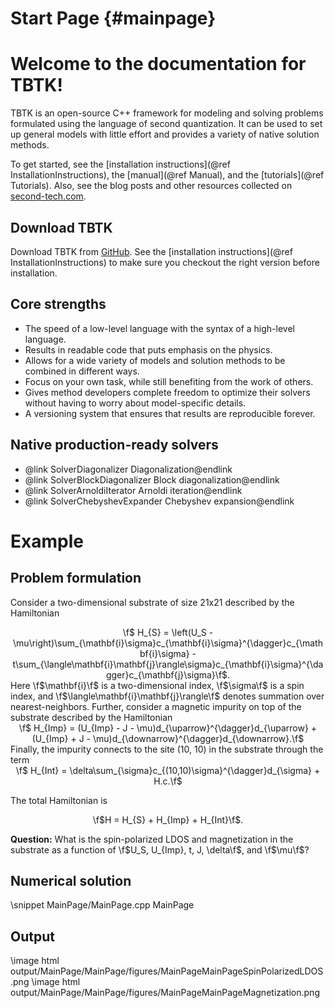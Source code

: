 # Start Page {#mainpage}

# Welcome to the documentation for TBTK!
TBTK is an open-source C++ framework for modeling and solving problems formulated using the language of second quantization.
It can be used to set up general models with little effort and provides a variety of native solution methods.

To get started, see the [installation instructions](@ref InstallationInstructions), the [manual](@ref Manual), and the [tutorials](@ref Tutorials).
Also, see the blog posts and other resources collected on [second-tech.com](http://second-tech.com/wordpress/index.php/tbtk/).

## Download TBTK
Download TBTK from [GitHub](https://github.com/dafer45/TBTK).
See the [installation instructions](@ref InstallationInstructions) to make sure you checkout the right version before installation.

## Core strengths
- The speed of a low-level language with the syntax of a high-level language.
- Results in readable code that puts emphasis on the physics.
- Allows for a wide variety of models and solution methods to be combined in different ways.
- Focus on your own task, while still benefiting from the work of others.
- Gives method developers complete freedom to optimize their solvers without having to worry about model-specific details.
- A versioning system that ensures that results are reproducible forever.

## Native production-ready solvers
- @link SolverDiagonalizer Diagonalization@endlink
- @link SolverBlockDiagonalizer Block diagonalization@endlink
- @link SolverArnoldiIterator Arnoldi iteration@endlink
- @link SolverChebyshevExpander Chebyshev expansion@endlink

# Example
## Problem formulation
Consider a two-dimensional substrate of size 21x21 described by the Hamiltonian
<center>\f$ H_{S} = \left(U_S - \mu\right)\sum_{\mathbf{i}\sigma}c_{\mathbf{i}\sigma}^{\dagger}c_{\mathbf{i}\sigma} - t\sum_{\langle\mathbf{i}\mathbf{j}\rangle\sigma}c_{\mathbf{i}\sigma}^{\dagger}c_{\mathbf{j}\sigma}\f$.</center>
Here \f$\mathbf{i}\f$ is a two-dimensional index, \f$\sigma\f$ is a spin index, and \f$\langle\mathbf{i}\mathbf{j}\rangle\f$ denotes summation over nearest-neighbors.
Further, consider a magnetic impurity on top of the substrate described by the Hamiltonian
<center>\f$ H_{Imp} = (U_{Imp} - J - \mu)d_{\uparrow}^{\dagger}d_{\uparrow} + (U_{Imp} + J - \mu)d_{\downarrow}^{\dagger}d_{\downarrow}.\f$</center>
Finally, the impurity connects to the site (10, 10) in the substrate through the term
<center>\f$ H_{Int} = \delta\sum_{\sigma}c_{(10,10)\sigma}^{\dagger}d_{\sigma} + H.c.\f$</center>

The total Hamiltonian is
<center>\f$H = H_{S} + H_{Imp} + H_{Int}\f$.</center>

<!--<img src="MainPageModel.png" style="max-width: 800px" />  
<i>A magnetic impurity on top of a square lattice. Image generated using the built in RayTracer (currently in experimental development stage).</i>  -->

<b>Question:</b> What is the spin-polarized LDOS and magnetization in the substrate as a function of \f$U_S, U_{Imp}, t, J, \delta\f$, and \f$\mu\f$?

## Numerical solution
\snippet MainPage/MainPage.cpp MainPage
## Output
\image html output/MainPage/MainPage/figures/MainPageMainPageSpinPolarizedLDOS.png
\image html output/MainPage/MainPage/figures/MainPageMainPageMagnetization.png
